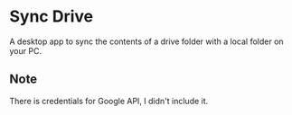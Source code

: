 # Sync Drive
A desktop app to sync the contents of a drive folder with a local folder on your PC.
## Note
There is credentials for Google API, I didn't include it.